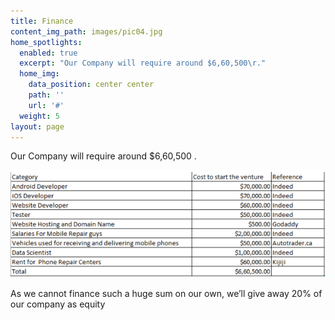 ```yaml
---
title: Finance
content_img_path: images/pic04.jpg
home_spotlights:
  enabled: true
  excerpt: "Our Company will require around $6,60,500\r."
  home_img:
    data_position: center center
    path: ''
    url: '#'
  weight: 5
layout: page
---
```

Our Company will require around $6,60,500
. 

![](/images/finance.png)

As we cannot finance such a huge sum on our own, we’ll give away 20% of our company as equity
